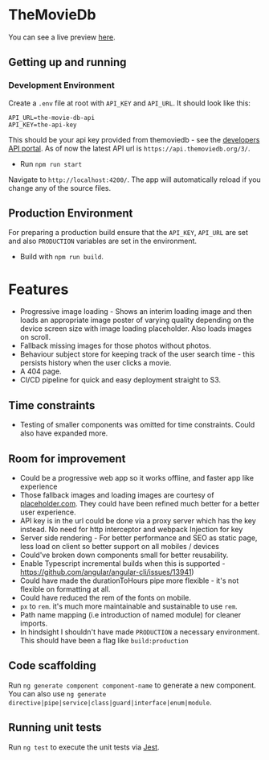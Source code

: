 # TheMovieDb

You can see a live preview [here](http://the-movie-db.william-lee.com).

## Getting up and running

### Development Environment

Create a `.env` file at root with `API_KEY` and `API_URL`. It should look like this:

```env
API_URL=the-movie-db-api
API_KEY=the-api-key
```

This should be your api key provided from themoviedb - see
the [developers API portal](https://developers.themoviedb.org/3/).
As of now the latest API url is `https://api.themoviedb.org/3/`.

- Run `npm run start`

Navigate to `http://localhost:4200/`. The app will automatically reload if you change any of the source files.

## Production Environment

For preparing a production build ensure that the `API_KEY`, `API_URL` are set
and also `PRODUCTION` variables are set in the environment.

- Build with `npm run build`.

# Features

- Progressive image loading - Shows an interim loading image and
  then loads an appropriate image poster of varying quality depending
  on the device screen size with image loading placeholder. Also loads
  images on scroll.
- Fallback missing images for those photos without photos.
- Behaviour subject store for keeping track of the user search time -
  this persists history when the user clicks a movie.
- A 404 page.
- CI/CD pipeline for quick and easy deployment straight to S3.

## Time constraints

- Testing of smaller components was omitted for time constraints.
  Could also have expanded more.

## Room for improvement

- Could be a progressive web app so it works offline, and faster app like experience
- Those fallback images and loading images are courtesy of [placeholder.com](placeholder.com).
  They could have been refined much better for a better user experience.
- API key is in the url could be done via a proxy server which has the key instead. No need for http interceptor and webpack Injection for key
- Server side rendering - For better performance and SEO as static page, less load on client so better support on all mobiles / devices
- Could've broken down components small for better reusability.
- Enable Typescript incremental builds when this is supported - https://github.com/angular/angular-cli/issues/13941)
- Could have made the durationToHours pipe more flexible - it's not flexible on formatting at all.
- Could have reduced the rem of the fonts on mobile.
- `px` to `rem`. it's much more maintainable and sustainable to use `rem`.
- Path name mapping (i.e introduction of named module) for cleaner imports.
- In hindsight I shouldn't have made `PRODUCTION` a necessary environment.
  This should have been a flag like `build:production`

## Code scaffolding

Run `ng generate component component-name` to generate a new component. You can also use `ng generate directive|pipe|service|class|guard|interface|enum|module`.

## Running unit tests

Run `ng test` to execute the unit tests via [Jest](https://jestjs.io/).
